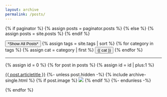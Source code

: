 ```yaml
---
layout: archive
permalink: /posts/
---
```


{% if paginator %}
  {% assign posts = paginator.posts %}
{% else %}
  {% assign posts = site.posts %}
{% endif %}

<script type="text/javascript">
    function filterUsingCategory(selectedCategory) {
      var id = 0;
      {% for post in posts %}
        var cats = {{ post.tags | jsonify }}

        var postDiv = document.getElementById(++id);
        postDiv.style.display = (selectedCategory == 'All' || cats.includes(selectedCategory))
          ? 'unset'
          : 'none';
      {% endfor %}
    }
  </script>

  <div>
    <button id="All" onclick="filterUsingCategory('All')">*Show All Posts*</button>
    {% assign tags = site.tags | sort %}
    {% for category in tags %}
      {% assign cat = category | first %}
      <button id="{{ cat }}" onclick="filterUsingCategory(this.id)">{{ cat }}</button>
    {% endfor %}
    <hr />
  </div>

  <div class="posts-wrapper">
    {% assign id = 0 %}
    {% for post in posts %}
      {% assign id = id | plus:1 %}
      <div class="post" id="{{id}}">
        <p class="itemInteriorSection">
          <a href="{{post.url}}">{{ post.articletitle }}</a>
            {%- unless post.hidden -%}
              {% include archive-single.html %}
              {% if post.image %}
                <a href="{{ post.link }}"><img src="{{ post.image }}"></a>
              {% endif %}
            {%- endunless -%}
        </p>
      </div>
    {% endfor %}
  </div>


